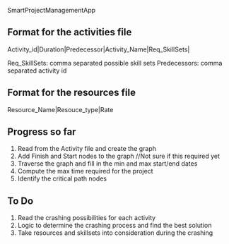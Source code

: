 SmartProjectManagementApp

Format for the activities file
-----------------------------
Activity_id|Duration|Predecessor|Activity_Name|Req_SkillSets|

Req_SkillSets: comma separated possible skill sets
Predecessors: comma separated activity id

Format for the resources file
-----------------------------
Resource_Name|Resouce_type|Rate


Progress so far
--------------
1. Read from the Activity file and create the graph
2. Add Finish and Start nodes to the graph //Not sure if this required yet
3. Traverse the graph and fill in the min and max start/end dates
4. Compute the max time required for the project
5. Identify the critical path nodes

To Do
---------------
1. Read the crashing possibilities for each activity
2. Logic to determine the crashing process and find the best solution
3. Take resources and skillsets into consideration during the crashing

